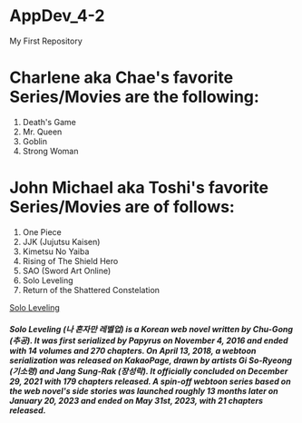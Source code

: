 # AppDev_4-2
My First Repository

# Charlene aka Chae's favorite Series/Movies are the following:

<ol>
  <li> Death's Game </li>
  <li> Mr. Queen </li>
  <li> Goblin </li>
  <li> Strong Woman </li>
</ol>


# John Michael aka Toshi's favorite Series/Movies are of follows:

<ol>
  <li> One Piece </li>
  <li> JJK (Jujutsu Kaisen) </li>
  <li> Kimetsu No Yaiba </li>
  <li> Rising of The Shield Hero </li>
  <li> SAO (Sword Art Online) </li>
  <li> Solo Leveling </li>
  <li> Return of the Shattered Constelation </li>
</ol>

[Solo Leveling](#Solo-Levelinghttps://solo-leveling.fandom.com/wiki/Solo_Leveling_Wiki])
<h5><i>Solo Leveling (나 혼자만 레벨업) is a Korean web novel written by Chu-Gong (추공). It was first serialized by Papyrus on November 4, 2016 and ended with 14 volumes and 270 chapters. On April 13, 2018, a webtoon serialization was released on KakaoPage, drawn by artists Gi So-Ryeong (기소령) and Jang Sung-Rak (장성락). It officially concluded on December 29, 2021 with 179 chapters released. A spin-off webtoon series based on the web novel's side stories was launched roughly 13 months later on January 20, 2023 and ended on May 31st, 2023, with 21 chapters released.</h5></i>
